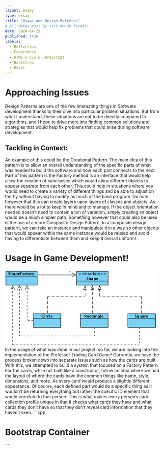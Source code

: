 ```yaml
---
layout: essay
type: essay
title: "Usage and Design Patterns"
# All dates must be YYYY-MM-DD format!
date: 2024-04-25
published: true
labels:
  - Reflection
  - Experience
  - HTML & CSS & JavaScript
  - Bootstrap
  - React
---
```


# Approaching Issues
Design Patterns are one of the few interesting things in Software development thanks to their dive into particular problem situations. But from what I understand, these situations are not to be directly compared to algorithms, and I hope to drive more into finding common solutions and strategies that would help fix problems that could arise during software development. 
## Tackling in Context:
An example of this could be the Creational Pattern. The main idea of this pattern is to allow an overall understanding of the specific parts of what was needed to build the software and how each part connects to the next. Part of this pattern is the Factory method is an interface that would help allow the creation of subclasses which would allow different objects to appear separate from each other. This could help in situations where you would need to create a variety of different things and be able to adjust on the fly without having to modify as much of the base program.  Do note however that this can create layers upon layers of classes and objects. As there would be a lot to keep in mind and to manage. If the object orientation needed doesn’t need to contain a ton of variation, simply creating an object would be a much simpler path. Something however that could also be used is the use of a more Composite Design Pattern. In a composite design pattern, we can take an instance and manipulate it in a way so other objects that would appear within the same instance would be reused and avoid having to differentiate between them and keep it overall uniform!

# Usage in Game Development!
<img class="img-fluid" src="../img/Design_Pattern.png">
In the usage of what was done in our project, so far, we are looking into the implementation of the Professor Trading Card Game! Currently, we have the process broken down into separate issues such as how the cards are built. With this, we attempted to build a system that focused on a Factory Pattern. For the cards, while not built like a constructor, follow an idea where we had the layout of where the cards have the common things like name, style, dimensions, and more. As every card would produce a slightly different appearance. Of course, each defined part would do a specific thing as it wouldn’t be returning everything but rather the specific ID element that would correlate to that person. This is what makes every person’s card collection profile unique in that it checks what cards they have and what cards they don’t have so that they don’t reveal card information that they haven’t seen. 
```cpp
<div class="container">
  <h1>Bootstrap Container</h1>
</div>
```
